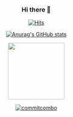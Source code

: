 <div align=center>

### Hi there 👋
  
[![Hits](https://hits.seeyoufarm.com/api/count/incr/badge.svg?url=https%3A%2F%2Fgithub.com%2Fmjy8086&count_bg=%230069FF&title_bg=%23555555&icon=trustpilot.svg&icon_color=%23E7E7E7&title=hits&edge_flat=false)](https://hits.seeyoufarm.com)
  



[![Anurag's GitHub stats](https://github-readme-stats.vercel.app/api?username=mjy8086)](https://github.com/anuraghazra/github-readme-stats)<p>
  <a href="https://github.com/devxb/CommitCombo">
    <img src="http://commitcombo.com/get?user=Devxb&theme=Rainbow-mini" width = "150" height = "auto"/>
  </a>
</p>
  
  [![commitcombo](http://commitcombo.com/get?user=mjy8086&theme=Rainbow-mini)](https://github.com/devxb/CommitCombo)
</div>
